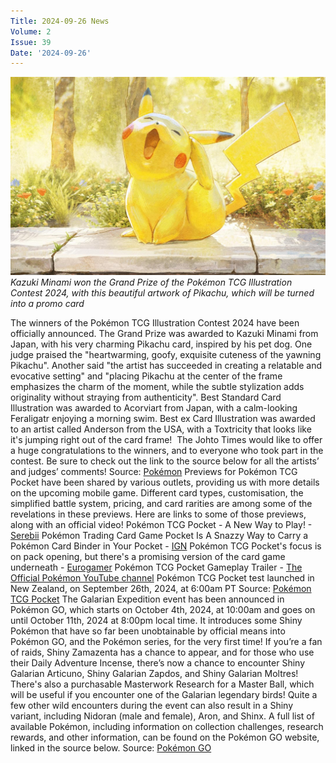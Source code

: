 ```yaml
---
Title: 2024-09-26 News
Volume: 2
Issue: 39
Date: '2024-09-26'
---
```


[![Kazuki Minami won the Grand Prize of the Pokémon TCG Illustration Contest 2024, with this beautiful artwork of Pikachu, which will be turned into a promo card](/web/images/kazuki-minami-won-the-grand-prize-of-the-pokemon-tcg-illustration-contest-2024-with-this-beautiful-a.jpeg)](/web/images/kazuki-minami-won-the-grand-prize-of-the-pokemon-tcg-illustration-contest-2024-with-this-beautiful-a.jpeg)*Kazuki Minami won the Grand Prize of the Pokémon TCG Illustration Contest 2024, with this beautiful artwork of Pikachu, which will be turned into a promo card*

The winners of the Pokémon TCG Illustration Contest 2024 have been officially announced. The Grand Prize was awarded to Kazuki Minami from Japan, with his very charming Pikachu card, inspired by his pet dog. One judge praised the "heartwarming, goofy, exquisite cuteness of the yawning Pikachu". Another said "the artist has succeeded in creating a relatable and evocative setting" and "placing Pikachu at the center of the frame emphasizes the charm of the moment, while the subtle stylization adds originality without straying from authenticity".
Best Standard Card Illustration was awarded to Acorviart from Japan, with a calm-looking Feraligatr enjoying a morning swim. Best ex Card Illustration was awarded to an artist called Anderson from the USA, with a Toxtricity that looks like it's jumping right out of the card frame! 
The Johto Times would like to offer a huge congratulations to the winners, and to everyone who took part in the contest. Be sure to check out the link to the source below for all the artists’ and judges’ comments!
Source: [Pokémon](https://www.ptcgic-cr.com/2024/en/result/prize-winners/)
Previews for Pokémon TCG Pocket have been shared by various outlets, providing us with more details on the upcoming mobile game. Different card types, customisation, the simplified battle system, pricing, and card rarities are among some of the revelations in these previews. Here are links to some of those previews, along with an official video!
Pokémon TCG Pocket - A New Way to Play! - [Serebii](https://www.serebii.net/tcgpocket/preview/)
Pokémon Trading Card Game Pocket Is A Snazzy Way to Carry a Pokémon Card Binder in Your Pocket - [IGN](https://www.ign.com/articles/pokemon-trading-card-game-pocket-is-a-snazzy-way-to-carry-a-pokemon-card-binder-in-your-pocket)
Pokémon TCG Pocket's focus is on pack opening, but there's a promising version of the card game underneath - [Eurogamer](https://www.eurogamer.net/pokemon-tcg-pockets-focus-is-on-pack-opening-but-theres-a-promising-version-of-the-card-game-underneath)
Pokémon TCG Pocket Gameplay Trailer - [The Official Pokémon YouTube channel](https://www.youtube.com/watch?v=16duP6ga_Q8)
Pokémon TCG Pocket test launched in New Zealand, on September 26th, 2024, at 6:00am PT
Source: [Pokémon TCG Pocket](https://tcgpocket.pokemon.com/en-us/)
The Galarian Expedition event has been announced in Pokémon GO, which starts on October 4th, 2024, at 10:00am and goes on until October 11th, 2024 at 8:00pm local time. It introduces some Shiny Pokémon that have so far been unobtainable by official means into Pokémon GO, and the Pokémon series, for the very first time! If you’re a fan of raids, Shiny Zamazenta has a chance to appear, and for those who use their Daily Adventure Incense, there’s now a chance to encounter Shiny Galarian Articuno, Shiny Galarian Zapdos, and Shiny Galarian Moltres! There's also a purchasable Masterwork Research for a Master Ball, which will be useful if you encounter one of the Galarian legendary birds!
Quite a few other wild encounters during the event can also result in a Shiny variant, including Nidoran (male and female), Aron, and Shinx. A full list of available Pokémon, including information on collection challenges, research rewards, and other information, can be found on the Pokémon GO website, linked in the source below.
Source: [Pokémon GO](https://pokemongolive.com/post/galarian-expedition-2024)